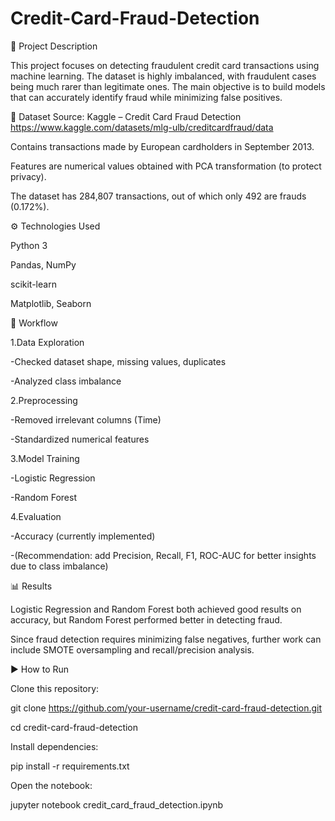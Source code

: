 # Credit-Card-Fraud-Detection
📖 Project Description

This project focuses on detecting fraudulent credit card transactions using machine learning. The dataset is highly imbalanced, with fraudulent cases being much rarer than legitimate ones. The main objective is to build models that can accurately identify fraud while minimizing false positives.



📂 Dataset
Source: Kaggle – Credit Card Fraud Detection
https://www.kaggle.com/datasets/mlg-ulb/creditcardfraud/data

Contains transactions made by European cardholders in September 2013.

Features are numerical values obtained with PCA transformation (to protect privacy).

The dataset has 284,807 transactions, out of which only 492 are frauds (0.172%).



⚙️ Technologies Used

Python 3

Pandas, NumPy

scikit-learn

Matplotlib, Seaborn



🚀 Workflow


1.Data Exploration

 -Checked dataset shape, missing values, duplicates
 
 -Analyzed class imbalance

 
2.Preprocessing

 -Removed irrelevant columns (Time)
 
 -Standardized numerical features

 
3.Model Training

 -Logistic Regression
 
 -Random Forest

 
4.Evaluation

 -Accuracy (currently implemented)
 
 -(Recommendation: add Precision, Recall, F1, ROC-AUC for better insights due to class imbalance)
 


 📊 Results

Logistic Regression and Random Forest both achieved good results on accuracy, but Random Forest performed better in detecting fraud.

Since fraud detection requires minimizing false negatives, further work can include SMOTE oversampling and recall/precision analysis.



▶️ How to Run

Clone this repository:

git clone https://github.com/your-username/credit-card-fraud-detection.git

cd credit-card-fraud-detection


Install dependencies:

pip install -r requirements.txt


Open the notebook:

jupyter notebook credit_card_fraud_detection.ipynb
